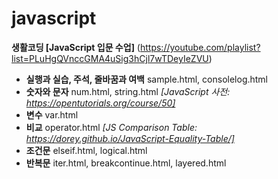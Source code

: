 # javascript

**생활코딩 [JavaScript 입문 수업]**
(https://youtube.com/playlist?list=PLuHgQVnccGMA4uSig3hCjl7wTDeyIeZVU)

- **실행과 실습, 주석, 줄바꿈과 여백** sample.html, consolelog.html
- **숫자와 문자** num.html, string.html *[JavaScript 사전: https://opentutorials.org/course/50]*
- **변수** var.html
- **비교** operator.html *[JS Comparison Table: https://dorey.github.io/JavaScript-Equality-Table/]*
- **조건문** elseif.html, logical.html
- **반복문** iter.html, breakcontinue.html, layered.html
